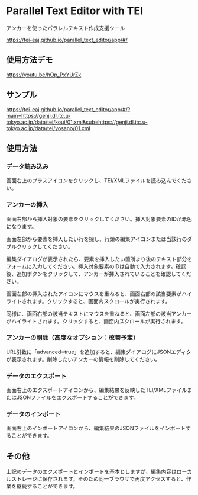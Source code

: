 # Parallel Text Editor with TEI

アンカーを使ったパラレルテキスト作成支援ツール

https://tei-eaj.github.io/parallel_text_editor/app/#/

## 使用方法デモ

https://youtu.be/hOp_PxYUrZk

## サンプル

https://tei-eaj.github.io/parallel_text_editor/app/#/?main=https://genji.dl.itc.u-tokyo.ac.jp/data/tei/koui/01.xml&sub=https://genji.dl.itc.u-tokyo.ac.jp/data/tei/yosano/01.xml

## 使用方法

### データ読み込み

画面右上のプラスアイコンをクリックし、TEI/XMLファイルを読み込んでください。

### アンカーの挿入

画面右部から挿入対象の要素をクリックしてください。挿入対象要素のIDが赤色になります。

画面左部から要素を挿入したい行を探し、行頭の編集アイコンまたは当該行のダブルクリックしてください。

編集ダイアログが表示されたら、要素を挿入したい箇所より後のテキスト部分をフォームに入力してください。挿入対象要素のIDは自動で入力されます。確認後、追加ボタンをクリックして、アンカーが挿入されていることを確認してください。

画面左部の挿入されたアイコンにマウスを重ねると、画面右部の該当要素がハイライトされます。クリックすると、画面内スクロールが実行されます。

同様に、画面右部の該当テキストにマウスを重ねると、画面左部の該当アンカーがハイライトされます。クリックすると、画面内スクロールが実行されます。

### アンカーの削除（高度なオプション：改善予定）

URL引数に「advanced=true」を追加すると、編集ダイアログにJSONエディタが表示されます。削除したいアンカーの情報を削除してください。

### データのエクスポート

画面右上のエクスポートアイコンから、編集結果を反映したTEI/XMLファイルまたはJSONファイルをエクスポートすることができます。

### データのインポート

画面右上のインポートアイコンから、編集結果のJSONファイルをインポートすることができます。

## その他

上記のデータのエクスポートとインポートを基本としますが、編集内容はローカルストレージに保存されます。そのため同一ブラウザで再度アクセスすると、作業を継続することができます。
